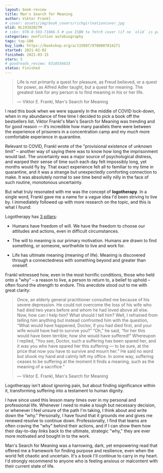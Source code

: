 ```yaml
---
layout: book-review
title: Man's Search for Meaning
author: Viktor Frankl
# cover: assets/img/book_covers/richgirlnationcover.jpg
olid: OL19392027M
# isbn: 978-0-593-71886-5 # use ISBN to fetch cover (if no `olid` is provided, dashes are optional)
categories: nonfiction autobiography
tags: top-100
buy_link: https://bookshop.org/a/115097/9780807014271
started: 2021-02-02
finished: 2021-03-15
stars: 5
# goodreads_review: 6318556633
status: Finished
---
```


> Life is not primarily a quest for pleasure, as Freud believed, or a quest for power, as Alfred Adler taught, but a quest for meaning. The greatest task for any person is to find meaning in his or her life.
>
> ― Viktor E. Frankl, Man's Search for Meaning

I read this book when we were squarely in the middle of COVID lock-down, when in my abundance of free time I decided to pick a book off the bestsellers list. Viktor Frankl's Man's Search for Meaning was trending and for good reason — it’s incredible how many parallels there were between the experience of prisoners in a concentration camp and my _much_ more comfortable experience in quarantine.

Relevant to COVID, Frankl wrote of the "provisional existence of unknown limit" – another way of saying there was to know how long the imprisonment would last. The uncertainty was a major source of psychological distress, and warped their sense of time such each day felt impossibly long, yet months would fly by. That exact experience felt all to familiar to my time in quarantine, and it was a strange but unexpectedly comforting connection to make. It was absolutely normal to see time bend willy nilly in the face of such routine, monotonous uncertainty.

But what truly resonated with me was the concept of **logotherapy**. In a single word, Frankl gave me a name for a vague idea I'd been striving to live by. I immediately followed up with more research on the topic, and this is what I found:

Logotherapy has [3 pillars](https://www.viktorfranklinstitute.org/about-logotherapy/):

- Humans have freedom of will. We have the freedom to choose our attitudes and actions, even in difficult circumstances.

- The will to meaning is our primary motivation. Humans are drawn to find something, or someone, worthwhile to live and work for.

- Life has ultimate meaning (meaning of life). Meaning is discovered through a connectedness with something beyond and greater than oneself.

Frankl witnessed how, even in the most horrific conditions, those who held onto a "why" – a reason to live, a person to return to, a belief to uphold – often found the strength to endure. This anecdote stood out to me with great clarity:

> Once, an elderly general practitioner consulted me because of his severe depression. He could not overcome the loss of his wife who had died two years before and whom he had loved above all else. Now, how can I help him? What should I tell him? Well, I refrained from telling him anything but instead confronted him with the question, “What would have happened, Doctor, if you had died first, and your wife would have had to survive you?” “Oh,” he said, “for her this would have been terrible; how she would have suffered!” Whereupon I replied, “You see, Doctor, such a suffering has been spared her, and it was you who have spared her this suffering — to be sure, at the price that now you have to survive and mourn her.” He said no word but shook my hand and calmly left my office. In some way, suffering ceases to be suffering at the moment it finds a meaning, such as the meaning of a sacrifice.”
>
> ― Viktor E. Frankl, Man's Search for Meaning

Logotherapy isn't about ignoring pain, but about finding significance within it, transforming suffering into a testament to human dignity.

I have since used this lesson many times over in my personal and professional life. Whenever I need to make a tough but necessary decision, or whenever I feel unsure of the path I'm taking, I think about and write down the "why." Personally, I have found that it grounds me and gives me renewed resolve to continue down. Professionally, I find that teams are often craving the "why" behind their actions, and if I can show them how their day-to-day links back to the ultimate, strategic "why," they are ever more motivated and bought in to the work.

Man's Search for Meaning was a harrowing, dark, yet empowering read that offered me a framework for finding purpose and resilience, even when the world felt chaotic and uncertain. It's a book I'll continue to carry in my heart. I'd strongly recommend to anyone who is feeling anxious or malcontent with their current state of life.